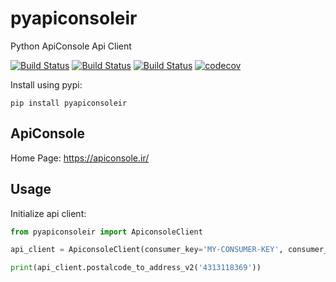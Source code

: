 # pyapiconsoleir

Python ApiConsole Api Client

[![Build Status](https://app.travis-ci.com/mahdi13/pyapiconsoleir.svg?branch=master)](https://app.travis-ci.com/github/mahdi13/pyapiconsoleir)
[![Build Status](https://badge.fury.io/py/pyapiconsoleir.svg)](https://pypi.org/project/pyapiconsoleir/)
[![Build Status](https://pypip.in/d/pyapiconsoleir/badge.png)](https://pypi.org/project/pyapiconsoleir/)
[![codecov](https://codecov.io/gh/mahdi13/pyapiconsoleir/branch/master/graph/badge.svg)](https://codecov.io/gh/mahdi13/pyapiconsoleir)

Install using pypi:

```shell script
pip install pyapiconsoleir
```

## ApiConsole

Home Page: https://apiconsole.ir/

## Usage

Initialize api client:

```python
from pyapiconsoleir import ApiconsoleClient

api_client = ApiconsoleClient(consumer_key='MY-CONSUMER-KEY', consumer_secret='MY-CONSUMER-SECRET')

print(api_client.postalcode_to_address_v2('4313118369'))

```

